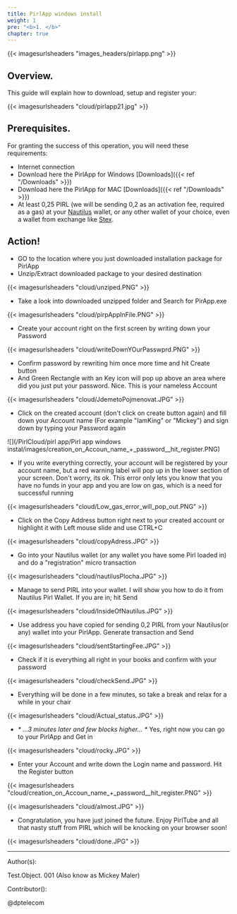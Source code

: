 ```yaml
---
title: PirlApp windows install
weight: 1
pre: "<b>1. </b>"
chapter: true
---
```


{{< imagesurlsheaders "images_headers/pirlapp.png" >}}

## Overview.

This guide will explain how to download, setup and register your:

{{< imagesurlsheaders "cloud/pirlapp21.jpg" >}}

## Prerequisites.

For granting the success of this operation, you will need these requirements:

* Internet connection
* Download here the PirlApp for Windows [Downloads]({{< ref "/Downloads" >}})
* Download here the PirlApp for MAC [Downloads]({{< ref "/Downloads" >}})
* At least 0,25 PIRL (we will be sending 0,2 as an activation fee, required as a gas) at your [Nautilus](https://pirl.io/en/nautilus-wallet/) wallet, or any other wallet of your choice, even a wallet from exchange like [Stex](https://www.stex.com).

## Action!

* GO to the location where you just downloaded installation package for PirlApp
* Unzip/Extract downloaded package to your desired destination

{{< imagesurlsheaders "cloud/unziped.PNG"  >}}

* Take a look into downloaded unzipped folder and Search for PirApp.exe

{{< imagesurlsheaders "cloud/pirpAppInFile.PNG"  >}}

* Create your account right on the first screen by writing down your Password

{{< imagesurlsheaders "cloud/writeDownYOurPasswprd.PNG"  >}}

* Confirm password by rewriting him once more time and hit Create button
* And Green Rectangle with an Key icon will pop up above an area where did you just put your password. Nice. This is your nameless Account

{{< imagesurlsheaders "cloud/JdemetoPojmenovat.JPG"  >}}

* Click on the created account (don't click on create button again) and fill down your Account name (For example "IamKing" or "Mickey") and sign down by typing your Password again

![](/PirlCloud/pirl app/Pirl app windows instal/images/creation_on_Accoun_name_+_password__hit_register.PNG)

* If you write everything correctly, your account will be registered by your account name, but a red warning label will pop up in the lower section of your screen. Don't worry, its ok. This error only lets you know that you have no funds in your app and you are low on gas, which is a need for successful running

{{< imagesurlsheaders "cloud/Low_gas_error_will_pop_out.PNG"  >}}

* Click on the Copy Address button right next to your created account or  highlight it with Left mouse slide and use CTRL+C

{{< imagesurlsheaders "cloud/copyAdress.JPG"  >}}

* Go into your Nautilus wallet (or any wallet you have some Pirl loaded in) and do a "registration" micro transaction

{{< imagesurlsheaders "cloud/nautilusPlocha.JPG"  >}}

* Manage to send PIRL into your wallet. I will show you how to do it from Nautilus Pirl Wallet. If you are in; hit Send

{{< imagesurlsheaders "cloud/InsideOfNautilus.JPG"  >}}

* Use address you have copied for sending 0,2 PIRL from your Nautilus(or any) wallet into your PirlApp. Generate transaction and Send

{{< imagesurlsheaders "cloud/sentStartingFee.JPG"  >}}

* Check if it is everything all right in your books and confirm with your password

{{< imagesurlsheaders "cloud/checkSend.JPG"  >}}

* Everything will be done in a few minutes, so take a break and relax for a while in your chair

{{< imagesurlsheaders "cloud/Actual_status.JPG"  >}}

* _* ...3 minutes later and few blocks higher... *_ Yes, right now you can go to your PirlApp and Get in

{{< imagesurlsheaders "cloud/rocky.JPG"  >}}

* Enter your Account and write down the Login name and password. Hit the Register button

{{< imagesurlsheaders "cloud/creation_on_Accoun_name_+_password__hit_register.PNG" >}}

{{< imagesurlsheaders "cloud/almost.JPG"  >}}

* Congratulation, you have just joined the future. Enjoy PirlTube and all that nasty stuff from PIRL which will be knocking on your browser soon!

{{< imagesurlsheaders "cloud/done.JPG"  >}}

---

Author(s):

Test.Object. 001 (Also know as Mickey Maler)

Contributor():

@dptelecom
